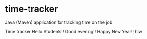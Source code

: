 # time-tracker
Java (Maven) application for tracking time on the job

Time tracker
Hello Students!!
Good evening!!
Happy New Year!!
hlw
